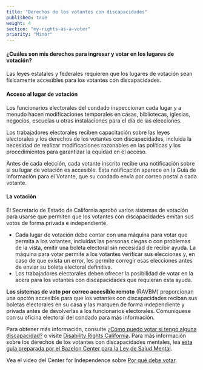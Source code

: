 ```yaml
---
title: "Derechos de los votantes con discapacidades"
published: true
weight: 4
section: "my-rights-as-a-voter"
priority: "Minor"
---
```

#### ¿Cuáles son mis derechos para ingresar y votar en los lugares de votación? 
Las leyes estatales y federales requieren que los lugares de votación sean físicamente accesibles para los votantes con discapacidades. 

#### Acceso al lugar de votación  
Los funcionarios electorales del condado inspeccionan cada lugar y a menudo hacen modificaciones temporales en casas, bibliotecas, iglesias, negocios, escuelas u otras instalaciones para el día de las elecciones. 

Los trabajadores electorales reciben capacitación sobre las leyes electorales y los derechos de los votantes con discapacidades, incluida la necesidad de realizar modificaciones razonables en las políticas y los procedimientos para garantizar la equidad en el acceso. 

Antes de cada elección, cada votante inscrito recibe una notificación sobre si su lugar de votación es accesible. Esta notificación aparece en la Guía de Información para el Votante, que su condado envía por correo postal a cada votante. 

#### La votación  
El Secretario de Estado de California aprobó varios sistemas de votación para usarse que permiten que los votantes con discapacidades emitan sus votos de forma privada e independiente.
- Cada lugar de votación debe contar con una máquina para votar que permita a los votantes, incluidas las personas ciegas o con problemas de la vista, emitir una boleta electoral sin necesidad de recibir ayuda. 
	La máquina para votar permite a los votantes verificar sus elecciones y, en caso de que exista un error, les permite corregir esas elecciones antes de enviar su boleta electoral definitiva.
- Los trabajadores electorales deben ofrecer la posibilidad de votar en la acera para los votantes con discapacidades que requieran esta ayuda. 

**Los sistemas de voto por correo accesible remoto** (RAVBM) proporcionan una opción accesible para que los votantes con discapacidades reciban sus boletas electorales en su casa y las marquen de forma independiente y privada antes de devolverlas a los funcionarios electorales. Comuníquese con su oficina electoral del condado para más información. 

Para obtener más información, consulte [¿Cómo puedo votar si tengo alguna discapacidad?](#menu-item-how-do-i-vote-if-i-have-disabilities) o visite [Disability Rights California](http://www.disabilityrightsca.org/pubs/PublicationsVoting.htm). Para más información sobre los derechos de los votantes con discapacidades mentales, lea [esta guía preparada por el Bazelon Center para la Ley de Salud Mental](http://www.bazelon.org/wp-content/uploads/2018/10/2018-Voter-Guide-plain-language-Updated.pdf).

Vea el video del Center for Independence sobre [Por qué debe votar](https://www.youtube.com/watch?v=FIX1KFGIhvQ&t=2s).

